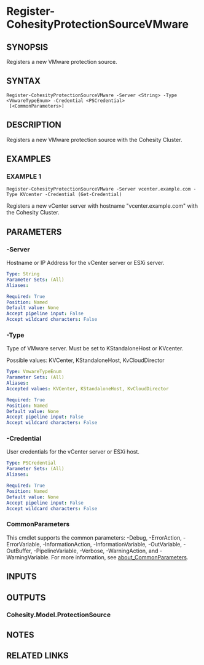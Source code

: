 # Register-CohesityProtectionSourceVMware

## SYNOPSIS
Registers a new VMware protection source.

## SYNTAX

```
Register-CohesityProtectionSourceVMware -Server <String> -Type <VmwareTypeEnum> -Credential <PSCredential>
 [<CommonParameters>]
```

## DESCRIPTION
Registers a new VMware protection source with the Cohesity Cluster.

## EXAMPLES

### EXAMPLE 1
```
Register-CohesityProtectionSourceVMware -Server vcenter.example.com -Type KVcenter -Credential (Get-Credential)
```

Registers a new vCenter server with hostname "vcenter.example.com" with the Cohesity Cluster.

## PARAMETERS

### -Server
Hostname or IP Address for the vCenter server or ESXi server.

```yaml
Type: String
Parameter Sets: (All)
Aliases:

Required: True
Position: Named
Default value: None
Accept pipeline input: False
Accept wildcard characters: False
```

### -Type
Type of VMware server.
Must be set to KStandaloneHost or KVcenter.

Possible values: KVCenter, KStandaloneHost, KvCloudDirector

```yaml
Type: VmwareTypeEnum
Parameter Sets: (All)
Aliases:
Accepted values: KVCenter, KStandaloneHost, KvCloudDirector

Required: True
Position: Named
Default value: None
Accept pipeline input: False
Accept wildcard characters: False
```

### -Credential
User credentials for the vCenter server or ESXi host.

```yaml
Type: PSCredential
Parameter Sets: (All)
Aliases:

Required: True
Position: Named
Default value: None
Accept pipeline input: False
Accept wildcard characters: False
```

### CommonParameters
This cmdlet supports the common parameters: -Debug, -ErrorAction, -ErrorVariable, -InformationAction, -InformationVariable, -OutVariable, -OutBuffer, -PipelineVariable, -Verbose, -WarningAction, and -WarningVariable. For more information, see [about_CommonParameters](http://go.microsoft.com/fwlink/?LinkID=113216).

## INPUTS

## OUTPUTS

### Cohesity.Model.ProtectionSource
## NOTES

## RELATED LINKS

